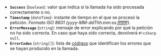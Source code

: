 - **`Success`** (``boolean``): valor que indica si la llamada ha sido procesada correctamente o no.
- **`Timestamp`** (`dateTime`): instante de tiempo en el que se procesó la petición. *Formato ISO 8601 (yyyy-MM-ddThh\:mm\:ss.fffffff)*.
- **`ErrorMessage`** (`string`): mensaje de error explicando por qué la petición no ha sido correcta. En caso que haya sido correcta, devolverá `#!csharp null`.
- **`ErrorCodes`** (`string[]`): lista de [códigos](../../annex/errorCodes) que identifican los errores que se hayan producido en la llamada.
